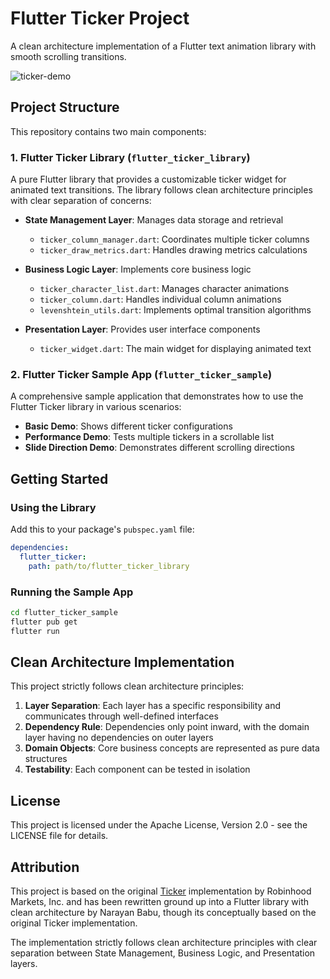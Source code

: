 # Flutter Ticker Project

A clean architecture implementation of a Flutter text animation library with smooth scrolling transitions.

![ticker-demo](https://github.com/user-attachments/assets/12443970-9803-4764-817d-016b927c354a)


## Project Structure

This repository contains two main components:

### 1. Flutter Ticker Library (`flutter_ticker_library`)

A pure Flutter library that provides a customizable ticker widget for animated text transitions. The library follows clean architecture principles with clear separation of concerns:

- **State Management Layer**: Manages data storage and retrieval
  - `ticker_column_manager.dart`: Coordinates multiple ticker columns
  - `ticker_draw_metrics.dart`: Handles drawing metrics calculations

- **Business Logic Layer**: Implements core business logic
  - `ticker_character_list.dart`: Manages character animations
  - `ticker_column.dart`: Handles individual column animations
  - `levenshtein_utils.dart`: Implements optimal transition algorithms

- **Presentation Layer**: Provides user interface components
  - `ticker_widget.dart`: The main widget for displaying animated text

### 2. Flutter Ticker Sample App (`flutter_ticker_sample`)

A comprehensive sample application that demonstrates how to use the Flutter Ticker library in various scenarios:

- **Basic Demo**: Shows different ticker configurations
- **Performance Demo**: Tests multiple tickers in a scrollable list
- **Slide Direction Demo**: Demonstrates different scrolling directions

## Getting Started

### Using the Library

Add this to your package's `pubspec.yaml` file:

```yaml
dependencies:
  flutter_ticker:
    path: path/to/flutter_ticker_library
```

### Running the Sample App

```bash
cd flutter_ticker_sample
flutter pub get
flutter run
```

## Clean Architecture Implementation

This project strictly follows clean architecture principles:

1. **Layer Separation**: Each layer has a specific responsibility and communicates through well-defined interfaces
2. **Dependency Rule**: Dependencies only point inward, with the domain layer having no dependencies on outer layers
3. **Domain Objects**: Core business concepts are represented as pure data structures
4. **Testability**: Each component can be tested in isolation

## License

This project is licensed under the Apache License, Version 2.0 - see the LICENSE file for details.

## Attribution

This project is based on the original [Ticker](https://github.com/robinhood/ticker) implementation by Robinhood Markets, Inc. and has been rewritten ground up into a Flutter library with clean architecture by Narayan Babu, though its conceptually based on the original Ticker implementation.

The implementation strictly follows clean architecture principles with clear separation between State Management, Business Logic, and Presentation layers.
